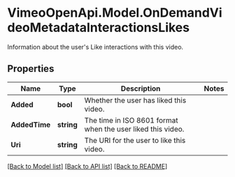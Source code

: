 # VimeoOpenApi.Model.OnDemandVideoMetadataInteractionsLikes
Information about the user's Like interactions with this video.
## Properties

Name | Type | Description | Notes
------------ | ------------- | ------------- | -------------
**Added** | **bool** | Whether the user has liked this video. | 
**AddedTime** | **string** | The time in ISO 8601 format when the user liked this video. | 
**Uri** | **string** | The URI for the user to like this video. | 

[[Back to Model list]](../README.md#documentation-for-models) [[Back to API list]](../README.md#documentation-for-api-endpoints) [[Back to README]](../README.md)

